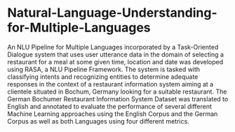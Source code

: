 ﻿# Natural-Language-Understanding-for-Multiple-Languages

An NLU Pipeline for Multiple Languages incorporated by a Task-Oriented
Dialogue system that uses user utterance data in the domain of selecting a restaurant for
a meal at some given time, location and date was developed using RASA, a NLU Pipeline
Framework. The system is tasked with classifying intents and recognizing entities to determine
adequate responses in the context of a restaurant information system aiming at a clientele
situated in Bochum, Germany looking for a suitable restaurant. The German Bochumer
Restaurant Information System Dataset was translated to English and annotated to evaluate the
performance of several different Machine Learning approaches using the English Corpus and
the German Corpus as well as both Languages using four different metrics.
